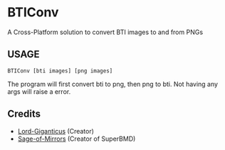 # BTIConv
A Cross-Platform solution to convert BTI images to and from PNGs
## USAGE
`BTIConv [bti images] [png images]`

The program will first convert bti to png, then png to bti. Not having any args will raise a error.
## Credits
* [Lord-Giganticus](https://github.com/Lord-Giganticus) (Creator)
* [Sage-of-Mirrors](https://github.com/Sage-of-Mirrors) (Creator of SuperBMD)
